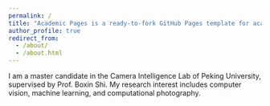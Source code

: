 ```yaml
---
permalink: /
title: "Academic Pages is a ready-to-fork GitHub Pages template for academic personal websites"
author_profile: true
redirect_from: 
  - /about/
  - /about.html
---
```

I am a master candidate in the Camera Intelligence Lab of Peking University, supervised by Prof. Boxin Shi. My research interest includes computer vision, machine learning, and computational photography.
